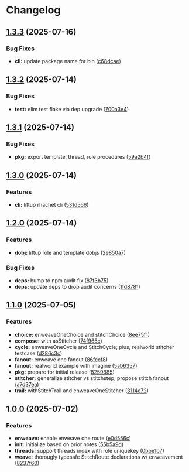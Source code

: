 # Changelog

## [1.3.3](https://github.com/ehmpathy/rhachet/compare/v1.3.2...v1.3.3) (2025-07-16)


### Bug Fixes

* **cli:** update package name for bin ([c68dcae](https://github.com/ehmpathy/rhachet/commit/c68dcaeca5ac342ca6c58607b2b31ef01b829f36))

## [1.3.2](https://github.com/ehmpathy/rhachet/compare/v1.3.1...v1.3.2) (2025-07-14)


### Bug Fixes

* **test:** elim test flake via dep upgrade ([700a3e4](https://github.com/ehmpathy/rhachet/commit/700a3e4b0ff31fb592685ed83c04c6c6fe165604))

## [1.3.1](https://github.com/ehmpathy/rhachet/compare/v1.3.0...v1.3.1) (2025-07-14)


### Bug Fixes

* **pkg:** export template, thread, role procedures ([59a2b4f](https://github.com/ehmpathy/rhachet/commit/59a2b4fa8bf1f95b311016ecb682d708c8bb05c0))

## [1.3.0](https://github.com/ehmpathy/rhachet/compare/v1.2.0...v1.3.0) (2025-07-14)


### Features

* **cli:** liftup rhachet cli ([531d566](https://github.com/ehmpathy/rhachet/commit/531d566cf8b7d7a500436ff0a9c9bc92ec68cba8))

## [1.2.0](https://github.com/ehmpathy/rhachet/compare/v1.1.0...v1.2.0) (2025-07-14)


### Features

* **dobj:** liftup role and template dobjs ([2e850a7](https://github.com/ehmpathy/rhachet/commit/2e850a744ea1d92eefe773472222c3c054583509))


### Bug Fixes

* **deps:** bump to npm audit fix ([87f3b75](https://github.com/ehmpathy/rhachet/commit/87f3b759be39959d8672dbc4bde7da5c0c2a2e6e))
* **deps:** update deps to drop audit concerns ([1fd8781](https://github.com/ehmpathy/rhachet/commit/1fd87811e4771eec9a7290e2a97c8af867336b43))

## [1.1.0](https://github.com/ehmpathy/rhachet/compare/v1.0.0...v1.1.0) (2025-07-05)


### Features

* **choice:** enweaveOneChoice and stitchChoice ([8ee75f1](https://github.com/ehmpathy/rhachet/commit/8ee75f1cd8b131d9128e56f922780ea72285d585))
* **compose:** with asStitcher ([74f965c](https://github.com/ehmpathy/rhachet/commit/74f965c34993db47d75e273318be4b4f7f3760b3))
* **cycle:** enweaveOneCycle and StitchCycle; plus, realworld stitcher testcase ([d286c3c](https://github.com/ehmpathy/rhachet/commit/d286c3c5f9e0d42aa3a3964e587fc57065b51ae0))
* **fanout:** enweave one fanout ([86fccf8](https://github.com/ehmpathy/rhachet/commit/86fccf8e01f2c09dd8481ce0c8c572ed3acab513))
* **fanout:** realworld example with imagine ([5ab6357](https://github.com/ehmpathy/rhachet/commit/5ab635793229fd55dd281593a91b6545450100bf))
* **pkg:** prepare for initial release ([8259885](https://github.com/ehmpathy/rhachet/commit/82598855c9af369ef4c46f91fda4e37615787148))
* **stitcher:** generalize stitcher vs stitchstep; propose stitch fanout ([a7d37ea](https://github.com/ehmpathy/rhachet/commit/a7d37ea7458281ca425bd733792b33e71c110682))
* **trail:** withStitchTrail and enweaveOneStitcher ([3114e72](https://github.com/ehmpathy/rhachet/commit/3114e728872867ba32adb953de5497a1de63002a))

## 1.0.0 (2025-07-02)


### Features

* **enweave:** enable enweave one route ([e0d556c](https://github.com/ehmpathy/rhachet/commit/e0d556c8a67ec315b0239d7907f8144b8bf441a9))
* **init:** initialize based on prior notes ([55b5a9d](https://github.com/ehmpathy/rhachet/commit/55b5a9d77522968397217b78aad86ad36832a605))
* **threads:** support threads index with role uniquekey ([0bbe1b7](https://github.com/ehmpathy/rhachet/commit/0bbe1b7a7661779a273e26dd3307173777adebc9))
* **weave:** thorougly typesafe StitchRoute declarations w/ enweavement ([8237f60](https://github.com/ehmpathy/rhachet/commit/8237f60499f4a2e0ee6bc356b3fd2a5fe9112c9e))
